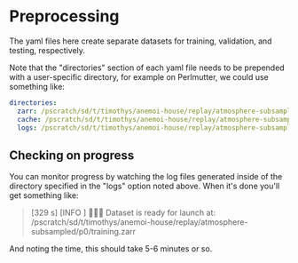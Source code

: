 # Preprocessing

The yaml files here create separate datasets for training, validation, and
testing, respectively.

Note that the "directories" section of each yaml file needs to be prepended with
a user-specific directory, for example on Perlmutter, we could use something
like:

```yaml
directories:
  zarr: /pscratch/sd/t/timothys/anemoi-house/replay/atmosphere-subsampled/p0/training.zarr
  cache: /pscratch/sd/t/timothys/anemoi-house/replay/atmosphere-subsampled/p0/ufs2arco-cache/
  logs: /pscratch/sd/t/timothys/anemoi-house/replay/atmosphere-subsampled/p0/ufs2arco-logs/training
```

## Checking on progress

You can monitor progress by watching the log files generated inside of the
directory specified in the "logs" option noted above.
When it's done you'll get something like:

> [329 s] [INFO   ] 🚀🚀🚀 Dataset is ready for launch at: /pscratch/sd/t/timothys/anemoi-house/replay/atmosphere-subsampled/p0/training.zarr

And noting the time, this should take 5-6 minutes or so.
